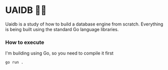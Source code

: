 # UAIDB 🧀🍞

Uaidb is a study of how to build a database engine from scratch. Everything is being built using the standard Go language libraries.

### How to execute
I'm building using Go, so you need to compile it first
```
go run .
```